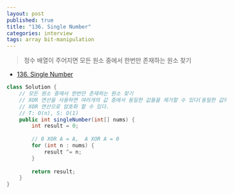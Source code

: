 ```yaml
---
layout: post
published: true
title: "136. Single Number"
categories: interview
tags: array bit-manipulation
---
```


> 정수 배열이 주어지면 모든 원소 중에서 한번만 존재하는 원소 찾기

- [136. Single Number](https://leetcode.com/problems/single-number/)

```java
class Solution {
    // 모든 원소 중에서 한번만 존재하는 원소 찾기
    // XOR 연산을 사용하면 여러개의 값 중에서 동일한 값들을 제거할 수 있다(동일한 값의 순서는 상관없다)
    // XOR 연산으로 암호화 할 수 있다.
    // T: O(n), S: O(1)
    public int singleNumber(int[] nums) {
        int result = 0;
        
        // 0 XOR A = A,  A XOR A = 0
        for (int n : nums) {
            result ^= n;
        }
        
        return result;
    }
}
```